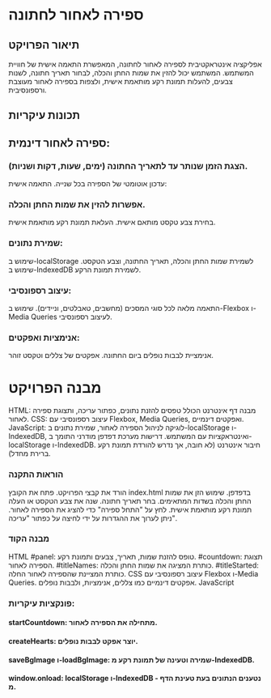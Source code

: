 # ספירה לאחור לחתונה
## תיאור הפרויקט
אפליקציה אינטראקטיבית לספירה לאחור לחתונה, המאפשרת התאמה אישית של חוויית המשתמש. המשתמש יכול להזין את שמות החתן והכלה, לבחור תאריך חתונה, לשנות צבעים, להעלות תמונת רקע מותאמת אישית, ולצפות בספירה לאחור מעוצבת ורספונסיבית.

## תכונות עיקריות
## ספירה לאחור דינמית:

### הצגת הזמן שנותר עד לתאריך החתונה (ימים, שעות, דקות ושניות).
עדכון אוטומטי של הספירה בכל שנייה.
התאמה אישית:

### אפשרות להזין את שמות החתן והכלה.
בחירת צבע טקסט מותאם אישית.
העלאת תמונת רקע מותאמת אישית.
### שמירת נתונים:

שימוש ב-localStorage לשמירת שמות החתן והכלה, תאריך החתונה, וצבע הטקסט.
שימוש ב-IndexedDB לשמירת תמונת הרקע.
### עיצוב רספונסיבי:

התאמה מלאה לכל סוגי המסכים (מחשבים, טאבלטים, וניידים).
שימוש ב-Flexbox ו-Media Queries לעיצוב רספונסיבי.
### אנימציות ואפקטים:

אנימציית לבבות נופלים ביום החתונה.
אפקטים של צללים וטקסט זוהר.
# מבנה הפרויקט
HTML:
מבנה דף אינטרנט הכולל טפסים להזנת נתונים, כפתור עריכה, ותצוגת ספירה לאחור.
CSS:
עיצוב רספונסיבי עם Flexbox, Media Queries, ואפקטים דינמיים.
JavaScript:
לוגיקה לניהול הספירה לאחור, שמירת נתונים ב-localStorage ו-IndexedDB, ואינטראקציות עם המשתמש.
דרישות מערכת
דפדפן מודרני התומך ב-localStorage ו-IndexedDB.
חיבור אינטרנט (לא חובה, אך נדרש להורדת תמונת רקע ברירת מחדל).
### הוראות התקנה
הורד את קבצי הפרויקט.
פתח את הקובץ index.html בדפדפן.
שימוש
הזן את שמות החתן והכלה בשדות המתאימים.
בחר תאריך חתונה.
שנה את צבע הטקסט או העלה תמונת רקע מותאמת אישית.
לחץ על "התחל ספירה" כדי להציג את הספירה לאחור.
ניתן לערוך את ההגדרות על ידי לחיצה על כפתור "עריכה".
### מבנה הקוד
HTML
#panel: טופס להזנת שמות, תאריך, צבעים ותמונת רקע.
#countdown: תצוגת הספירה לאחור.
#titleNames: כותרת המציגה את שמות החתן והכלה.
#titleStarted: כותרת המציינת שהספירה לאחור החלה.
CSS
עיצוב רספונסיבי עם Flexbox ו-Media Queries.
אפקטים דינמיים כמו צללים, אנימציות, ולבבות נופלים.
JavaScript
### פונקציות עיקריות:
#### startCountdown: מתחילה את הספירה לאחור.
#### createHearts: יוצר אפקט לבבות נופלים.
#### saveBgImage ו-loadBgImage: שמירה וטעינה של תמונת רקע מ-IndexedDB.
#### window.onload: localStorage ו-IndexedDB - נטענים הנתונים בעת טעינת הדף מ.
